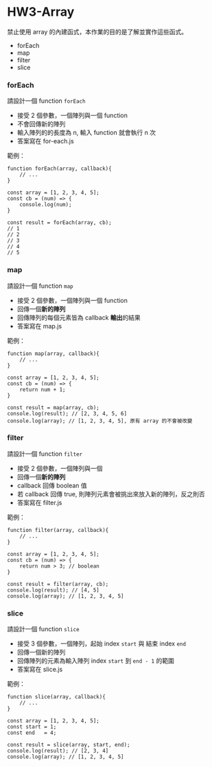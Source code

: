 # HW3-Array

禁止使用 array 的內建函式，本作業的目的是了解並實作這些函式。

- forEach
- map
- filter
- slice

### forEach

請設計一個 function `forEach`
- 接受 2 個參數，一個陣列與一個 function
- 不會回傳新的陣列
- 輸入陣列的的長度為 n, 輸入 function 就會執行 n 次
- 答案寫在 for-each.js

範例：

```javascript=
function forEach(array, callback){
    // ...
}

const array = [1, 2, 3, 4, 5];
const cb = (num) => {
    console.log(num);
}

const result = forEach(array, cb);
// 1
// 2
// 3
// 4
// 5
```

### map

請設計一個 function `map`
- 接受 2 個參數，一個陣列與一個 function
- 回傳一個**新的陣列**
- 回傳陣列的每個元素皆為 callback **輸出**的結果
- 答案寫在 map.js

範例：

```javascript=
function map(array, callback){
    // ...
}

const array = [1, 2, 3, 4, 5];
const cb = (num) => {
    return num + 1;
}

const result = map(array, cb);
console.log(result); // [2, 3, 4, 5, 6]
console.log(array); // [1, 2, 3, 4, 5], 原有 array 的不會被改變
```

### filter

請設計一個 function `filter`
- 接受 2 個參數，一個陣列與一個
- 回傳一個**新的陣列**
- callback 回傳 boolean 值
- 若 callback 回傳 true, 則陣列元素會被挑出來放入新的陣列，反之則否
- 答案寫在 filter.js

範例：

```javascript=
function filter(array, callback){
    // ...
}

const array = [1, 2, 3, 4, 5];
const cb = (num) => {
    return num > 3; // boolean
}

const result = filter(array, cb);
console.log(result); // [4, 5]
console.log(array); // [1, 2, 3, 4, 5]
```

### slice

請設計一個 function `slice`
- 接受 3 個參數，一個陣列，起始 index `start` 與 結束 index `end`
- 回傳一個新的陣列
- 回傳陣列的元素為輸入陣列 index `start` 到 `end - 1` 的範圍
- 答案寫在 slice.js

範例：

```javascript=
function slice(array, callback){
    // ...
}

const array = [1, 2, 3, 4, 5];
const start = 1;
const end   = 4;

const result = slice(array, start, end);
console.log(result); // [2, 3, 4]
console.log(array); // [1, 2, 3, 4, 5]
```
